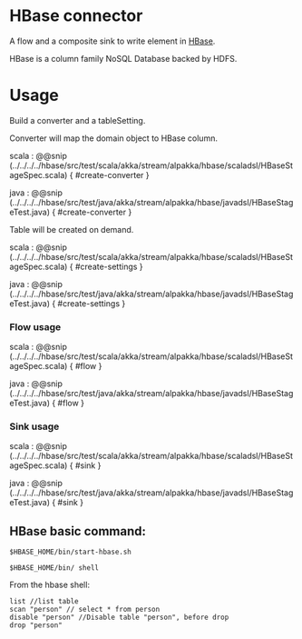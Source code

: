 # HBase connector

A flow and a composite sink to write element in [HBase](http://hbase.apache.org).

HBase is a column family NoSQL Database backed by HDFS.

 
# Usage

Build a converter and a tableSetting.

Converter will map the domain object to HBase column.

scala
:   @@snip (../../../../hbase/src/test/scala/akka/stream/alpakka/hbase/scaladsl/HBaseStageSpec.scala) { #create-converter }

java
:   @@snip (../../../../hbase/src/test/java/akka/stream/alpakka/hbase/javadsl/HBaseStageTest.java) { #create-converter }

Table will be created on demand.

scala
:   @@snip (../../../../hbase/src/test/scala/akka/stream/alpakka/hbase/scaladsl/HBaseStageSpec.scala) { #create-settings }

java
:   @@snip (../../../../hbase/src/test/java/akka/stream/alpakka/hbase/javadsl/HBaseStageTest.java) { #create-settings }

### Flow usage 

scala
: @@snip (../../../../hbase/src/test/scala/akka/stream/alpakka/hbase/scaladsl/HBaseStageSpec.scala) { #flow }

java
: @@snip (../../../../hbase/src/test/java/akka/stream/alpakka/hbase/javadsl/HBaseStageTest.java) { #flow }


### Sink usage

scala
: @@snip (../../../../hbase/src/test/scala/akka/stream/alpakka/hbase/scaladsl/HBaseStageSpec.scala) { #sink }

java
: @@snip (../../../../hbase/src/test/java/akka/stream/alpakka/hbase/javadsl/HBaseStageTest.java) { #sink }

## HBase basic command:

```
$HBASE_HOME/bin/start-hbase.sh

$HBASE_HOME/bin/ shell

```

From the hbase shell:

```
list //list table
scan "person" // select * from person
disable "person" //Disable table "person", before drop
drop "person" 
```
